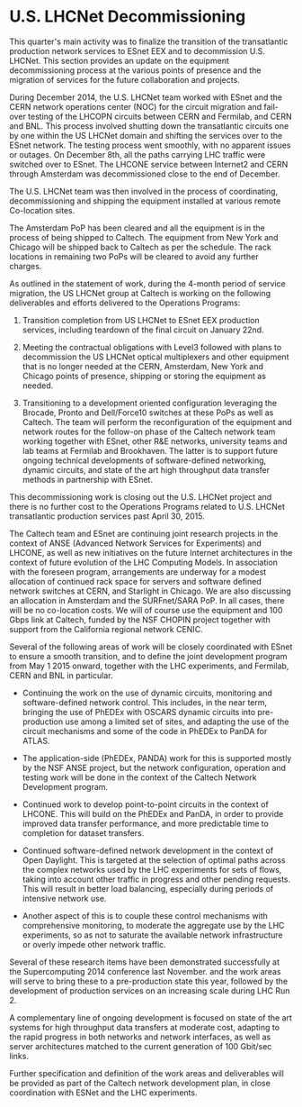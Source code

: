 # U.S. LHCNet Decommissioning

This quarter's main activity was to finalize the transition of the transatlantic production network services to ESnet EEX and to decommission U.S. LHCNet. This section provides an update on the equipment decommissioning process at the various points of presence and the migration of services for the future collaboration and projects.

During December 2014, the U.S. LHCNet team worked with ESnet and the CERN network operations center (NOC) for the circuit migration and fail-over testing of the LHCOPN circuits between CERN and Fermilab, and CERN and BNL. This process involved shutting down the transatlantic circuits one by one within the US LHCNet domain and shifting the services over to the ESnet network. The testing process went smoothly, with no apparent issues or outages. On December 8th, all the paths carrying LHC traffic were switched over to ESnet. The LHCONE service between Internet2 and CERN through Amsterdam was decommissioned close to the end of December.

The U.S. LHCNet team was then involved in the process of coordinating, decommissioning and shipping the equipment installed at various remote Co-location sites.

The Amsterdam PoP has been cleared and all the equipment is in the process of being shipped to Caltech. The equipment from New York and Chicago will be shipped back to Caltech as per the schedule. The rack locations in remaining two PoPs will be cleared to avoid any further charges. 

As outlined in the statement of work, during the 4-month period of service migration, the US LHCNet group at Caltech is working on the following deliverables and efforts delivered to the Operations Programs:

1.	Transition completion from US LHCNet to ESnet EEX production services, including teardown of the final circuit on January 22nd.

2.	Meeting the contractual obligations with Level3 followed with plans to decommission the US LHCNet optical multiplexers and other equipment that is no longer needed at the CERN, Amsterdam, New York and Chicago points of presence, shipping or storing the equipment as needed.

3.	Transitioning to a development oriented configuration leveraging the Brocade, Pronto and Dell/Force10 switches at these PoPs as well as Caltech. The team will perform the reconfiguration of the equipment and network routes for the follow-on phase of the Caltech network team working together with ESnet, other R&E networks, university teams and lab teams at Fermilab and Brookhaven. The latter is to support future ongoing technical developments of software-defined networking, dynamic circuits, and state of the art high throughput data transfer methods in partnership with ESnet.

This decommissioning work is closing out the U.S. LHCNet project and there is no further cost to the Operations Programs related to U.S. LHCNet transatlantic production services past April 30, 2015.

The Caltech team and ESnet are continuing joint research projects in the context of ANSE (Advanced Network Services for Experiments) and LHCONE, as well as new initiatives on the future Internet architectures in the context of future evolution of the LHC Computing Models.  In association with the foreseen program, arrangements are underway for a modest allocation of continued rack space for servers and software defined network switches at CERN, and Starlight in Chicago. We are also discussing an allocation in Amsterdam and the SURFnet/SARA PoP. In all cases, there will be no co-location costs. We will of course use the equipment and 100 Gbps link at Caltech, funded by the NSF CHOPIN project together with support from the California regional network CENIC.   

Several of the following areas of work will be closely coordinated with ESnet to ensure a smooth transition, and to define the joint development program from May 1 2015 onward, together with the LHC experiments, and Fermilab, CERN and BNL in particular. 

- Continuing the work on the use of dynamic circuits, monitoring and software-defined network control. This includes, in the near term, bringing the use of PhEDEx with OSCARS dynamic circuits into pre-production use among a limited set of sites, and adapting the use of the circuit mechanisms and some of the code in PhEDEx to PanDA for ATLAS. 

- The application-side (PhEDEx, PANDA) work for this is supported mostly by the NSF ANSE project, but the network configuration, operation and testing work will be done in the context of the Caltech Network Development program.

- Continued work to develop point-to-point circuits in the context of LHCONE. This will build on the PhEDEx and PanDA, in order to provide improved data transfer performance, and more predictable time to completion for dataset transfers. 

- Continued software-defined network development in the context of Open Daylight. This is targeted at the selection of optimal paths across the complex networks used by the LHC experiments for sets of flows, taking into account other traffic in progress and other pending requests. This will result in better load balancing, especially during periods of intensive network use. 

- Another aspect of this is to couple these control mechanisms with comprehensive monitoring, to moderate the aggregate use by the LHC experiments, so as not to saturate the available network infrastructure or overly impede other network traffic. 

Several of these research items have been demonstrated successfully at the Supercomputing 2014 conference last November. and the work areas will serve to bring these to a pre-production state this year, followed by the development of production services on an increasing scale during LHC Run 2.

A complementary line of ongoing development is focused on state of the art systems for high throughput data transfers at moderate cost, adapting to the rapid progress in both networks and network interfaces, as well as server architectures matched to the current generation of 100 Gbit/sec links.

Further specification and definition of the work areas and deliverables will be provided as part of the Caltech network development plan, in close coordination with ESNet and the LHC experiments.

